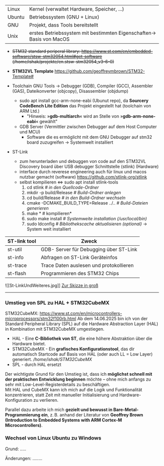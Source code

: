 
|        |                                                                      |
| ------ | -------------------------------------------------------------------- |
| Linux  | Kernel (verwaltet Hardware, Speicher, ...)                           |
| Ubuntu | Betriebssystem (GNU + Linux)                                         |
| GNU    | Projekt, dass Tools bereitstellt                                     |
| Unix   | erstes Betriebssystem mit bestimmten Eigenschaften-> Basis von MacOS |
- ~~STM32 standard periperal library: https://www.st.com/en/embedded-software/stsw-stm32054.html#get-software (/home/ishak/projekte/en.stsw-stm32054_v3-6-0)~~
- **STM32VL Template** https://github.com/geoffreymbrown/STM32-Template#
 - Toolchain GNU Tools -> Debugger (GDB), Compiler (GCC), Assembler (GAS),  Dateikonverter (objcopy), Disassembler (objdump)
	- sudo apt install gcc-arm-none-eabi (Ubunut repo), da **Sourcery CodeBench Lite Edition** das Projekt eingestellt hat (toolchain von ARM Ltd.)
		- "Hinweis: »**gdb-multiarch**« wird an Stelle von »**gdb-arm-none-eabi**« gewählt"
	- GDB Server (Vermittler zwischen Debugger auf dem Host Computer und MCU)
		- Software die es ermöglicht mit dem GNU Debugger auf stm32 board zuzugreifen 
-> Systemwelt installiert

- ST-Link
	- zum herunterladen und debuggen von code auf den STM32VL Discovery board über USB debugger Schnittstelle (stlink) (Hardware)
	- interface durch reverese engineering auch für linux und macos nutzbar gemacht (software) https://github.com/stlink-org/stlink
	- selbst kompilieren <=> sudo apt install stlink-tools 
		 1. cd stlink          *# in den Quellcode-Ordner*
		 2. mkdir -p build/Release  *# Build-Ordner anlegen*
		 3. cd build/Release    *# in den Build-Ordner wechseln*
		 4. cmake -DCMAKE_BUILD_TYPE=Release ../..  *# Build-Dateien generieren*
		 5. make               * # kompilieren*
		 6. sudo make install   *# Systemweite installation (/usr/local/bin)*
		 7. sudo ldconfig       *# Bibliothekscache aktualisieren (optional)*
-> System weit installiert

| ST-link tool | Zweck                                   |
| ------------ | --------------------------------------- |
| st-util      | GDB- Server für Debugging über ST-Link  |
| st-info      | Abfragen on ST-Link Geräteinfos         |
| st-trace     | Trace Daten auslesen und protokollieren |
| st-flash     | Programmieren des STM32 Chips           |=====
![[St-LinkUndWeiteres.jpg]]
[Zur Skizze in groß](St-LinkUndWeiteres.jpg)

---

### Umstieg von SPL zu HAL + STM32CubeMX
STM32CubeMX: https://www.st.com/en/microcontrollers-microprocessors/stm32f100rb.html
Ab dem 14.06.2025 bin ich von der Standard Peripheral Library (SPL) auf die Hardware Abstraction Layer (HAL) in Kombination mit STM32CubeMX umgestiegen.

- HAL - Eine **C-Bibliothek von ST**, die eine höhere Abstraktion über die Hardware bietet.
- STM32CubeMX - Ein **grafisches Konfigurationstool**, das dir automatisch Startcode auf Basis von HAL (oder auch LL = Low Layer) generiert. */home/ishak/STM32CubeMX*
- SPL - durch HAL ersetzt


Der wichtigste Grund für den Umstieg ist, dass ich **möglichst schnell mit der praktischen Entwicklung beginnen** möchte – ohne mich anfangs zu sehr mit Low-Level-Registerdetails zu beschäftigen.  
Mit HAL und CubeMX kann ich mich auf die Logik und Funktionalität konzentrieren, statt Zeit mit manueller Initialisierung und Hardware-Konfiguration zu verlieren.

Parallel dazu arbeite ich mich **gezielt und bewusst in Bare-Metal-Programmierung ein**, z. B. anhand der Literatur von **Geoffrey Brown (Introduction to Embedded Systems with ARM Cortex-M Microcontrollers)**.

### Wechsel von Linux Ubuntu zu Windows
Grund:
.....

Änderungen:
........